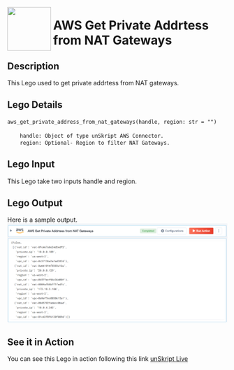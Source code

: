 [<img align="left" src="https://unskript.com/assets/favicon.png" width="100" height="100" style="padding-right: 5px">](https://unskript.com/assets/favicon.png) 
<h1>AWS Get Private Addrtess from NAT Gateways </h1>

## Description
This Lego used to get private addrtess from NAT gateways.


## Lego Details

    aws_get_private_address_from_nat_gateways(handle, region: str = "")

        handle: Object of type unSkript AWS Connector.
        region: Optional- Region to filter NAT Gateways.

## Lego Input

This Lego take two inputs handle and region. 


## Lego Output
Here is a sample output.
<img src="./1.png">


## See it in Action

You can see this Lego in action following this link [unSkript Live](https://us.app.unskript.io)
